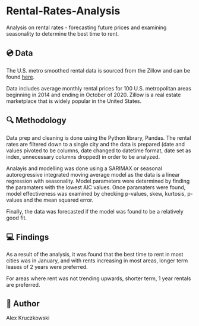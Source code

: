 # Rental-Rates-Analysis
Analysis on rental rates - forecasting future prices and examining seasonality to determine the best time to rent.

## :cd: Data
The U.S. metro smoothed rental data is sourced from the Zillow and can be found [here](https://www.zillow.com/research/data/).

Data includes average monthly rental prices for 100 U.S. metropolitan areas beginning in 2014 and ending in October of 2020. Zillow is a real estate marketplace that is widely popular in the United States.

## :mag: Methodology
Data prep and cleaning is done using the Python library, Pandas. The rental rates are filtered down to a single city and the data is prepared (date and values pivoted to be columns, date changed to datetime format, date set as index, unnecessary columns dropped) in order to be analyzed.

Analayis and modelling was done using a SARIMAX or seasonal autoregressive integrated moving average model as the data is a linear regression with seasonality. Model parameters were determined by finding the paramaters with the lowest AIC values. Once paramaters were found, model effectiveness was examined by checking p-values, skew, kurtosis, p-values and the mean squared error.

Finally, the data was forecasted if the model was found to be a relatively good fit.

## :computer: Findings
As a result of the analysis, it was found that the best time to rent in most cities was in January, and with rents increasing in most areas, longer term leases of 2 years were preferred.

For areas where rent was not trending upwards, shorter term, 1 year rentals are preferred.

## :wave: Author
Alex Kruczkowski
